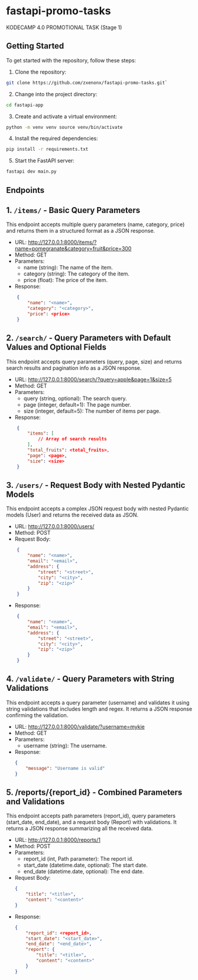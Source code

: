 # fastapi-promo-tasks
KODECAMP 4.0 PROMOTIONAL TASK (Stage 1)

## Getting Started

To get started with the repository, follow these steps:

1. Clone the repository: 
```bash
git clone https://github.com/zxenonx/fastapi-promo-tasks.git`
```

2. Change into the project directory: 
```bash
cd fastapi-app
```

3. Create and activate a virtual environment: 
```bash
python -m venv venv source venv/bin/activate
```

4. Install the required dependencies: 
```bash
pip install -r requirements.txt
```

5. Start the FastAPI server: 
```bash
fastapi dev main.py
```

## Endpoints

## 1. `/items/` - Basic Query Parameters
This endpoint accepts multiple query parameters (name, category, price) and returns them in a structured format as a JSON response.

- URL: http://127.0.0.1:8000/items/?name=pomegranate&category=fruit&price=300   
- Method: GET
- Parameters:
  - name (string): The name of the item.
  - category (string): The category of the item.
  - price (float): The price of the item.
- Response:
```json
    {
        "name": "<name>",
        "category": "<category>",
        "price": <price>
    }
```

## 2. `/search/` - Query Parameters with Default Values and Optional Fields
This endpoint accepts query parameters (query, page, size) and returns search results and pagination info as a JSON response.

- URL: http://127.0.0.1:8000/search/?query=apple&page=1&size=5
- Method: GET
- Parameters:
  - query (string, optional): The search query.
  - page (integer, default=1): The page number.
  - size (integer, default=5): The number of items per page.
- Response:
```json
    {
        "items": [
            // Array of search results
        ],
        "total_fruits": <total_fruits>,
        "page": <page>,
        "size": <size>
    }
```

## 3. `/users/` - Request Body with Nested Pydantic Models
This endpoint accepts a complex JSON request body with nested Pydantic models (User) and returns the received data as JSON.

- URL: http://127.0.0.1:8000/users/
- Method: POST
- Request Body:
```json
    {
        "name": "<name>",
        "email": "<email>",
        "address": {
            "street": "<street>",
            "city": "<city>",
            "zip": "<zip>"
        }
    }
```
- Response:
```json
    {
        "name": "<name>",
        "email": "<email>",
        "address": {
            "street": "<street>",
            "city": "<city>",
            "zip": "<zip>"
        }
    }
```

## 4. `/validate/` - Query Parameters with String Validations
This endpoint accepts a query parameter (username) and validates it using string validations that includes length and regex. It returns a JSON response confirming the validation.

- URL: http://127.0.0.1:8000/validate/?username=mykie
- Method: GET
- Parameters:
  - username (string): The username.
- Response:
    ```json
    {
        "message": "Username is valid"
    }    
    ```

## 5. /reports/{report_id} - Combined Parameters and Validations
This endpoint accepts path parameters (report_id), query parameters (start_date, end_date), and a request body (Report) with validations. It returns a JSON response summarizing all the received data.

- URL: http://127.0.0.1:8000/reports/1
- Method: POST
- Parameters:
    - report_id (int, Path parameter): The report id.
    - start_date (datetime.date, optional): The start date.
    - end_date (datetime.date, optional): The end date.
- Request Body:   
    ```json
    {
        "title": "<title>",
        "content": "<content>"
    }
    ```
- Response:
    ```json
    {
        "report_id": <report_id>,
        "start_date": "<start_date>",
        "end_date": "<end_date>",
        "report": {
            "title": "<title>",
            "content": "<content>"
        }
    }
    ```
